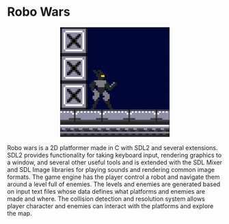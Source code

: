 # Robo Wars

<p align="center">
  <img src="https://github.com/Alexander-Alford/Alexander-Alford.github.io/blob/master/images/Game_250px.gif" alt="Game gif"/>
</p>

Robo wars is a 2D platformer made in C with SDL2 and several extensions. SDL2 provides functionality for taking keyboard input, rendering graphics to a window, and several other useful tools and is extended with the SDL Mixer and SDL Image libraries for playing sounds and rendering common image formats. The game engine has the player control a robot and navigate them around a level full of enemies. The levels and enemies are generated based on input text files whose data defines what platforms and enemies are made and where. The collision detection and resolution system allows player character and enemies can interact with the platforms and explore the map.
